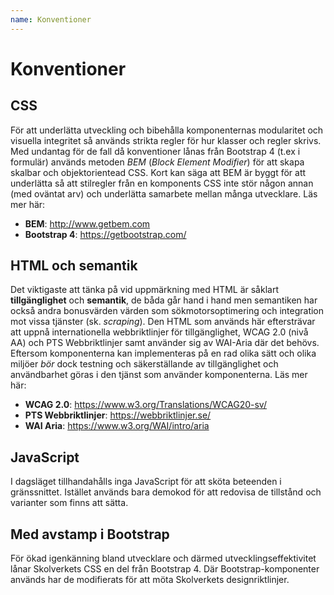 ```yaml
---
name: Konventioner
---
```


# Konventioner

## CSS
För att underlätta utveckling och bibehålla komponenternas modularitet och visuella integritet så används strikta regler för hur klasser och regler skrivs. Med undantag för de fall då konventioner lånas från Bootstrap 4 (t.ex i formulär) används metoden _BEM_ (_Block Element Modifier_) för att skapa skalbar och objektorientead CSS. Kort kan säga att BEM är byggt för att underlätta så att stilregler från en komponents CSS inte stör någon annan (med oväntat arv) och underlätta samarbete mellan många utvecklare. Läs mer här:

- **BEM**: http://www.getbem.com
- **Bootstrap 4**: https://getbootstrap.com/

## HTML och semantik
Det viktigaste att tänka på vid uppmärkning med HTML är såklart **tillgänglighet** och **semantik**, de båda går hand i hand men semantiken har också andra bonusvärden värden som sökmotorsoptimering och integration mot vissa tjänster (sk. _scraping_). Den HTML som används här eftersträvar att uppnå internationella webbriktlinjer för tillgänglighet, WCAG 2.0 (nivå AA) och PTS Webbriktlinjer samt använder sig av WAI-Aria där det behövs. Eftersom komponenterna kan implementeras på en rad olika sätt och olika miljöer _bör_ dock testning och säkerställande av tillgänglighet och användbarhet göras i den tjänst som använder komponenterna. Läs mer här:

- **WCAG 2.0**: https://www.w3.org/Translations/WCAG20-sv/
- **PTS Webbriktlinjer**: https://webbriktlinjer.se/
- **WAI Aria**: https://www.w3.org/WAI/intro/aria

## JavaScript
I dagsläget tillhandahålls inga JavaScript för att sköta beteenden i gränssnittet. Istället används bara demokod för att redovisa de tillstånd och varianter som finns att sätta.

## Med avstamp i Bootstrap
För ökad igenkänning bland utvecklare och därmed utvecklingseffektivitet lånar Skolverkets CSS en del från Bootstrap 4. Där Bootstrap-komponenter används har de modifierats för att möta Skolverkets designriktlinjer.
